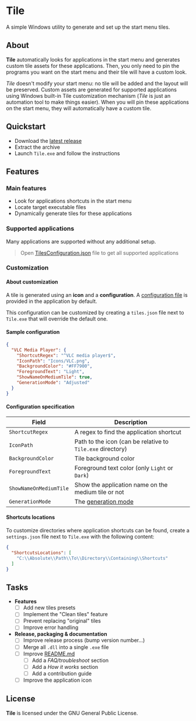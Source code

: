 # Tile

A simple Windows utility to generate and set up the start menu tiles.

## About

**Tile** automatically looks for applications in the start menu
and generates custom tile assets for these applications.
Then, you only need to pin the programs you want on the start menu
and their tile will have a custom look.

*Tile* doesn't modify your start menu: no tile will be added and the layout
will be preserved. Custom assets are generated for supported applications
using Windows built-in Tile customization mechanism
(*Tile* is just an automation tool to make things easier).
When you will pin these applications on the start menu, they will
automatically have a custom tile.

## Quickstart

- Download the [latest release](https://github.com/GaelGirodon/Tile/releases)
- Extract the archive
- Launch `Tile.exe` and follow the instructions

## Features

### Main features

- Look for applications shortcuts in the start menu
- Locate target executable files
- Dynamically generate tiles for these applications

### Supported applications

Many applications are supported without any additional setup.

> Open [TilesConfiguration.json](Tile/Tile.Core/Resources/TilesConfiguration.json)
> file to get all supported applications

### Customization

#### About customization

A tile is generated using an **icon** and a **configuration**.
A [configuration file](Tile/Tile.Core/Resources/TilesConfiguration.json)
is provided in the application by default.

This configuration can be customized by creating a `tiles.json` file
next to `Tile.exe` that will override the default one.

#### Sample configuration

```json
{
  "VLC Media Player": {
    "ShortcutRegex": "^VLC media player$",
    "IconPath": "Icons/VLC.png",
    "BackgroundColor": "#FF7900",
    "ForegroundText": "Light",
    "ShowNameOnMediumTile": true,
    "GenerationMode": "Adjusted"
  }
}
```

#### Configuration specification

| Field                  | Description                                                        |
| ---------------------- | ------------------------------------------------------------------ |
| `ShortcutRegex`        | A regex to find the application shortcut                           |
| `IconPath`             | Path to the icon (can be relative to `Tile.exe` directory)         |
| `BackgroundColor`      | Tile background color                                              |
| `ForegroundText`       | Foreground text color (only `Light` or `Dark`)                     |
| `ShowNameOnMediumTile` | Show the application name on the medium tile or not                |
| `GenerationMode`       | The [generation mode](Tile/Tile.Core/Config/TileGenerationMode.cs) |

#### Shortcuts locations

To customize directories where application shortcuts can be found,
create a `settings.json` file next to `Tile.exe` with the following content:

```json
{
  "ShortcutsLocations": [
    "C:\\Absolute\\Path\\To\\Directory\\Containing\\Shortcuts"
  ]
}
```

## Tasks

- **Features**
  - [ ] Add new tiles presets
  - [ ] Implement the "Clean tiles" feature
  - [ ] Prevent replacing "original" tiles
  - [ ] Improve error handling
- **Release, packaging & documentation**  
  - [ ] Improve release process (bump version number...)
  - [ ] Merge all `.dll` into a single `.exe` file
  - [ ] Improve [README.md](README.md)
    - [ ] Add a _FAQ/troubleshoot_ section
    - [ ] Add a _How it works_ section
    - [ ] Add a contribution guide
  - [ ] Improve the application icon

## License

**Tile** is licensed under the GNU General Public License.
